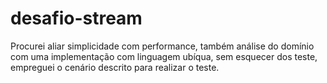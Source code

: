 # desafio-stream

Procurei aliar simplicidade com performance, também análise do domínio com uma implementação com linguagem ubíqua, sem esquecer dos teste, empreguei o cenário descrito para realizar o teste.
